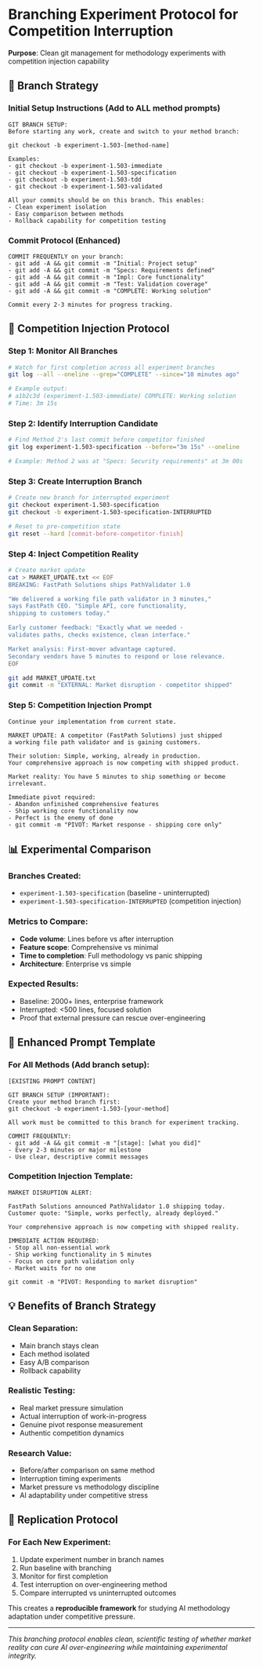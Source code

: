 # Branching Experiment Protocol for Competition Interruption

**Purpose**: Clean git management for methodology experiments with competition injection capability

## 🌳 **Branch Strategy**

### **Initial Setup Instructions** (Add to ALL method prompts)

```
GIT BRANCH SETUP:
Before starting any work, create and switch to your method branch:

git checkout -b experiment-1.503-[method-name]

Examples:
- git checkout -b experiment-1.503-immediate
- git checkout -b experiment-1.503-specification
- git checkout -b experiment-1.503-tdd
- git checkout -b experiment-1.503-validated

All your commits should be on this branch. This enables:
- Clean experiment isolation
- Easy comparison between methods
- Rollback capability for competition testing
```

### **Commit Protocol** (Enhanced)

```
COMMIT FREQUENTLY on your branch:
- git add -A && git commit -m "Initial: Project setup"
- git add -A && git commit -m "Specs: Requirements defined"
- git add -A && git commit -m "Impl: Core functionality"
- git add -A && git commit -m "Test: Validation coverage"
- git add -A && git commit -m "COMPLETE: Working solution"

Commit every 2-3 minutes for progress tracking.
```

## 🔬 **Competition Injection Protocol**

### **Step 1: Monitor All Branches**
```bash
# Watch for first completion across all experiment branches
git log --all --oneline --grep="COMPLETE" --since="10 minutes ago"

# Example output:
# a1b2c3d (experiment-1.503-immediate) COMPLETE: Working solution
# Time: 3m 15s
```

### **Step 2: Identify Interruption Candidate**
```bash
# Find Method 2's last commit before competitor finished
git log experiment-1.503-specification --before="3m 15s" --oneline

# Example: Method 2 was at "Specs: Security requirements" at 3m 00s
```

### **Step 3: Create Interruption Branch**
```bash
# Create new branch for interrupted experiment
git checkout experiment-1.503-specification
git checkout -b experiment-1.503-specification-INTERRUPTED

# Reset to pre-competition state
git reset --hard [commit-before-competitor-finish]
```

### **Step 4: Inject Competition Reality**
```bash
# Create market update
cat > MARKET_UPDATE.txt << EOF
BREAKING: FastPath Solutions ships PathValidator 1.0

"We delivered a working file path validator in 3 minutes,"
says FastPath CEO. "Simple API, core functionality,
shipping to customers today."

Early customer feedback: "Exactly what we needed -
validates paths, checks existence, clean interface."

Market analysis: First-mover advantage captured.
Secondary vendors have 5 minutes to respond or lose relevance.
EOF

git add MARKET_UPDATE.txt
git commit -m "EXTERNAL: Market disruption - competitor shipped"
```

### **Step 5: Competition Injection Prompt**
```
Continue your implementation from current state.

MARKET UPDATE: A competitor (FastPath Solutions) just shipped
a working file path validator and is gaining customers.

Their solution: Simple, working, already in production.
Your comprehensive approach is now competing with shipped product.

Market reality: You have 5 minutes to ship something or become irrelevant.

Immediate pivot required:
- Abandon unfinished comprehensive features
- Ship working core functionality now
- Perfect is the enemy of done
- git commit -m "PIVOT: Market response - shipping core only"
```

## 📊 **Experimental Comparison**

### **Branches Created**:
- `experiment-1.503-specification` (baseline - uninterrupted)
- `experiment-1.503-specification-INTERRUPTED` (competition injection)

### **Metrics to Compare**:
- **Code volume**: Lines before vs after interruption
- **Feature scope**: Comprehensive vs minimal
- **Time to completion**: Full methodology vs panic shipping
- **Architecture**: Enterprise vs simple

### **Expected Results**:
- Baseline: 2000+ lines, enterprise framework
- Interrupted: <500 lines, focused solution
- Proof that external pressure can rescue over-engineering

## 🎯 **Enhanced Prompt Template**

### **For All Methods** (Add branch setup):
```
[EXISTING PROMPT CONTENT]

GIT BRANCH SETUP (IMPORTANT):
Create your method branch first:
git checkout -b experiment-1.503-[your-method]

All work must be committed to this branch for experiment tracking.

COMMIT FREQUENTLY:
- git add -A && git commit -m "[stage]: [what you did]"
- Every 2-3 minutes or major milestone
- Use clear, descriptive commit messages
```

### **Competition Injection Template**:
```
MARKET DISRUPTION ALERT:

FastPath Solutions announced PathValidator 1.0 shipping today.
Customer quote: "Simple, works perfectly, already deployed."

Your comprehensive approach is now competing with shipped reality.

IMMEDIATE ACTION REQUIRED:
- Stop all non-essential work
- Ship working functionality in 5 minutes
- Focus on core path validation only
- Market waits for no one

git commit -m "PIVOT: Responding to market disruption"
```

## 💡 **Benefits of Branch Strategy**

### **Clean Separation**:
- Main branch stays clean
- Each method isolated
- Easy A/B comparison
- Rollback capability

### **Realistic Testing**:
- Real market pressure simulation
- Actual interruption of work-in-progress
- Genuine pivot response measurement
- Authentic competition dynamics

### **Research Value**:
- Before/after comparison on same method
- Interruption timing experiments
- Market pressure vs methodology discipline
- AI adaptability under competitive stress

## 🔄 **Replication Protocol**

### **For Each New Experiment**:
1. Update experiment number in branch names
2. Run baseline with branching
3. Monitor for first completion
4. Test interruption on over-engineering method
5. Compare interrupted vs uninterrupted outcomes

This creates a **reproducible framework** for studying AI methodology adaptation under competitive pressure.

---

*This branching protocol enables clean, scientific testing of whether market reality can cure AI over-engineering while maintaining experimental integrity.*